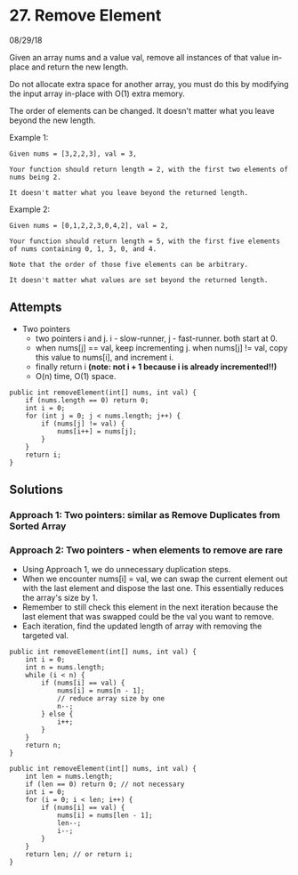 # 27. Remove Element
08/29/18

Given an array nums and a value val, remove all instances of that value in-place and return the new length.

Do not allocate extra space for another array, you must do this by modifying the input array in-place with O(1) extra memory.

The order of elements can be changed. It doesn't matter what you leave beyond the new length.

Example 1:
```
Given nums = [3,2,2,3], val = 3,

Your function should return length = 2, with the first two elements of nums being 2.

It doesn't matter what you leave beyond the returned length.
```
Example 2:
```
Given nums = [0,1,2,2,3,0,4,2], val = 2,

Your function should return length = 5, with the first five elements of nums containing 0, 1, 3, 0, and 4.

Note that the order of those five elements can be arbitrary.

It doesn't matter what values are set beyond the returned length.
```

## Attempts
* Two pointers
  - two pointers i and j. i - slow-runner, j - fast-runner. both start at 0.
  - when nums[j] == val, keep incrementing j. when nums[j] != val, copy this value to nums[i], and increment i.
  - finally return i **(note: not i + 1 because i is already incremented!!)**
  - O(n) time, O(1) space.
```
public int removeElement(int[] nums, int val) {
    if (nums.length == 0) return 0;
    int i = 0;
    for (int j = 0; j < nums.length; j++) {
        if (nums[j] != val) {
            nums[i++] = nums[j];
        }
    }
    return i;
}
```  

## Solutions
### Approach 1: Two pointers: similar as Remove Duplicates from Sorted Array
### Approach 2: Two pointers - when elements to remove are rare
* Using Approach 1, we do unnecessary duplication steps.
* When we encounter nums[i] = val, we can swap the current element out with the last element and dispose the last one. This essentially reduces the array's size by 1.
* Remember to still check this element in the next iteration because the last element that was swapped could be the val you want to remove.
* Each iteration, find the updated length of array with removing the targeted val.
```
public int removeElement(int[] nums, int val) {
    int i = 0;
    int n = nums.length;
    while (i < n) {
        if (nums[i] == val) {
            nums[i] = nums[n - 1];
            // reduce array size by one
            n--;
        } else {
            i++;
        }
    }
    return n;
}
```
```
public int removeElement(int[] nums, int val) {
    int len = nums.length;
    if (len == 0) return 0; // not necessary
    int i = 0;
    for (i = 0; i < len; i++) {
        if (nums[i] == val) {
            nums[i] = nums[len - 1];
            len--;
            i--;
        }
    }
    return len; // or return i;
}
```
